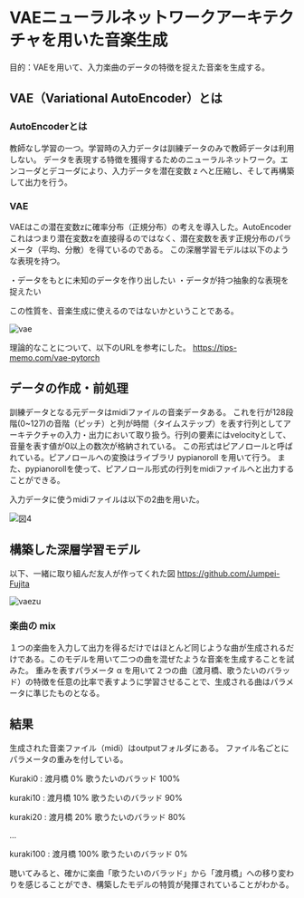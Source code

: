 # VAEニューラルネットワークアーキテクチャを用いた音楽生成
目的：VAEを用いて、入力楽曲のデータの特徴を捉えた音楽を生成する。

## VAE（Variational AutoEncoder）とは
### AutoEncoderとは
教師なし学習の一つ。学習時の入力データは訓練データのみで教師データは利用しない。
データを表現する特徴を獲得するためのニューラルネットワーク。エンコーダとデコーダにより、入力データを潜在変数 z へと圧縮し、そして再構築して出力を行う。

### VAE
VAEはこの潜在変数zに確率分布（正規分布）の考えを導入した。AutoEncoder
これはつまり潜在変数zを直接得るのではなく、潜在変数を表す正規分布のパラメータ（平均、分散）を得ているのである。
この深層学習モデルは以下のような表現を持つ。

・データをもとに未知のデータを作り出したい
・データが持つ抽象的な表現を捉えたい

この性質を、音楽生成に使えるのではないかということである。

![vae](https://user-images.githubusercontent.com/57475794/89713275-a81bae00-d9d1-11ea-8758-f4a217a51286.png)

理論的なことについて、以下のURLを参考にした。
https://tips-memo.com/vae-pytorch


## データの作成・前処理
訓練データとなる元データはmidiファイルの音楽データある。
これを行が128段階(0~127)の音階（ピッチ）と列が時間（タイムステップ）を表す行列としてアーキテクチャの入力・出力において取り扱う。行列の要素にはvelocityとして、音量を表す値が0以上の数次が格納されている。
この形式はピアノロールと呼ばれている。ピアノロールへの変換はライブラリ pypianoroll を用いて行う。
また、pypianorollを使って、ピアノロール形式の行列をmidiファイルへと出力することができる。


入力データに使うmidiファイルは以下の2曲を用いた。

![図4](https://user-images.githubusercontent.com/57475794/89713829-3fcecb80-d9d5-11ea-8117-4130caac5824.png)


## 構築した深層学習モデル
以下、一緒に取り組んだ友人が作ってくれた図
https://github.com/Jumpei-Fujita

![vaezu](https://user-images.githubusercontent.com/57475794/89714522-414ec280-d9da-11ea-891d-a64c595768df.png)

### 楽曲の mix

１つの楽曲を入力して出力を得るだけではほとんど同じような曲が生成されるだけである。このモデルを用いて二つの曲を混ぜたような音楽を生成することを試みた。
重みを表すパラメータ α を用いて２つの曲（渡月橋、歌うたいのバラッド）の特徴を任意の比率で表すように学習させることで、生成される曲はパラメータに準じたものとなる。



## 結果
生成された音楽ファイル（midi）はoutputフォルダにある。
ファイル名ごとにパラメータの重みを付している。

Kuraki0 : 渡月橋 0%  歌うたいのバラッド 100%


kuraki10 : 渡月橋 10%  歌うたいのバラッド 90%


kuraki20 : 渡月橋 20%  歌うたいのバラッド 80%


…


kuraki100 : 渡月橋 100%  歌うたいのバラッド 0%



聴いてみると、確かに楽曲「歌うたいのバラッド」から「渡月橋」への移り変わりを感じることができ、構築したモデルの特質が発揮されていることがわかる。
